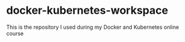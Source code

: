 # docker-kubernetes-workspace
This is the repository I used during my Docker and Kubernetes online course
